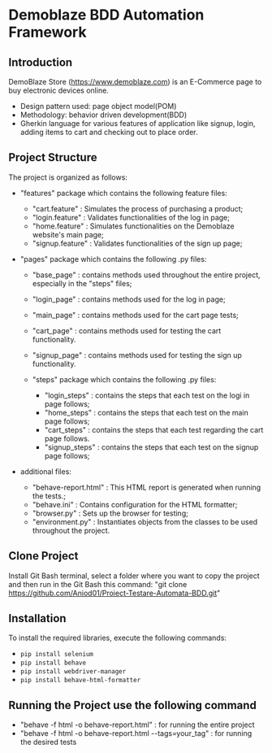 # Demoblaze BDD Automation Framework


## Introduction
DemoBlaze Store (https://www.demoblaze.com) is an E-Commerce page to buy electronic devices online.
- Design pattern used: page object model(POM)
- Methodology: behavior driven development(BDD)
- Gherkin language for various features of application like signup, login, adding items to cart and checking out to place order.


## Project Structure
The project is organized as follows:

- "features" package which contains the following feature files:
  - "cart.feature" : Simulates the process of purchasing a product;
  - "login.feature" : Validates functionalities of the log in page;
  - "home.feature" : Simulates functionalities on the Demoblaze website's main page;
  - "signup.feature" : Validates functionalities of the sign up page;


 - "pages" package which contains the following .py files:
   - "base_page" : contains methods used throughout the entire project, especially in the "steps" files;
   - "login_page" : contains methods used for the log in page;
   - "main_page" : contains methods used for the cart page tests;
   - "cart_page" : contains methods used for testing the cart functionality.
   - "signup_page" : contains methods used for testing the sign up functionality.
  
   - "steps" package which contains the following .py files:
     - "login_steps" : contains the steps that each test on the logi in page follows;
     - "home_steps" : contains the steps that each test on the main page follows;
     - "cart_steps" : contains the steps that each test regarding the cart page follows.
     - "signup_steps" : contains the steps that each test on the signup page follows;
     
- additional files:
  - "behave-report.html" : This HTML report is generated when running the tests.;
  - "behave.ini" :  Contains configuration for the HTML formatter;
  - "browser.py" : Sets up the browser for testing;
  - "environment.py" : Instantiates objects from the classes to be used throughout the project.

## Clone Project
Install Git Bash terminal, select a folder where you want to copy the project and then run in the Git Bash this command: "git clone https://github.com/Aniod01/Proiect-Testare-Automata-BDD.git"

## Installation
To install the required libraries, execute the following commands:
- `pip install selenium`
- `pip install behave`
- `pip install webdriver-manager`
- `pip install behave-html-formatter`

## Running the Project use the following command
-  "behave -f html -o behave-report.html" : for running the entire project
-  "behave -f html -o behave-report.html --tags=your_tag" : for running the desired tests 

 







